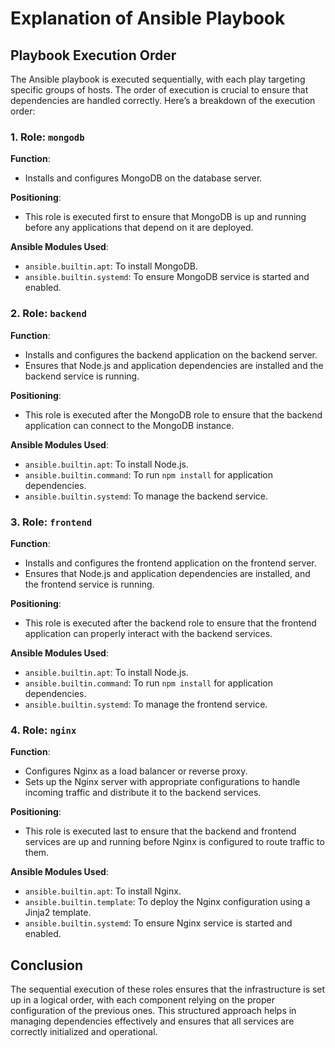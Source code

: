 # Explanation of Ansible Playbook

## Playbook Execution Order

The Ansible playbook is executed sequentially, with each play targeting specific groups of hosts. The order of execution is crucial to ensure that dependencies are handled correctly. Here’s a breakdown of the execution order:

### 1. Role: `mongodb`

**Function**: 
- Installs and configures MongoDB on the database server.

**Positioning**:
- This role is executed first to ensure that MongoDB is up and running before any applications that depend on it are deployed.

**Ansible Modules Used**:
- `ansible.builtin.apt`: To install MongoDB.
- `ansible.builtin.systemd`: To ensure MongoDB service is started and enabled.

### 2. Role: `backend`

**Function**:
- Installs and configures the backend application on the backend server.
- Ensures that Node.js and application dependencies are installed and the backend service is running.

**Positioning**:
- This role is executed after the MongoDB role to ensure that the backend application can connect to the MongoDB instance.

**Ansible Modules Used**:
- `ansible.builtin.apt`: To install Node.js.
- `ansible.builtin.command`: To run `npm install` for application dependencies.
- `ansible.builtin.systemd`: To manage the backend service.

### 3. Role: `frontend`

**Function**:
- Installs and configures the frontend application on the frontend server.
- Ensures that Node.js and application dependencies are installed, and the frontend service is running.

**Positioning**:
- This role is executed after the backend role to ensure that the frontend application can properly interact with the backend services.

**Ansible Modules Used**:
- `ansible.builtin.apt`: To install Node.js.
- `ansible.builtin.command`: To run `npm install` for application dependencies.
- `ansible.builtin.systemd`: To manage the frontend service.

### 4. Role: `nginx`

**Function**:
- Configures Nginx as a load balancer or reverse proxy.
- Sets up the Nginx server with appropriate configurations to handle incoming traffic and distribute it to the backend services.

**Positioning**:
- This role is executed last to ensure that the backend and frontend services are up and running before Nginx is configured to route traffic to them.

**Ansible Modules Used**:
- `ansible.builtin.apt`: To install Nginx.
- `ansible.builtin.template`: To deploy the Nginx configuration using a Jinja2 template.
- `ansible.builtin.systemd`: To ensure Nginx service is started and enabled.

## Conclusion

The sequential execution of these roles ensures that the infrastructure is set up in a logical order, with each component relying on the proper configuration of the previous ones. This structured approach helps in managing dependencies effectively and ensures that all services are correctly initialized and operational.
